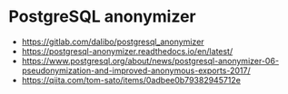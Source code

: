# PostgreSQL anonymizer

- https://gitlab.com/dalibo/postgresql_anonymizer
- https://postgresql-anonymizer.readthedocs.io/en/latest/
- https://www.postgresql.org/about/news/postgresql-anonymizer-06-pseudonymization-and-improved-anonymous-exports-2017/
- https://qiita.com/tom-sato/items/0adbee0b79382945712e


